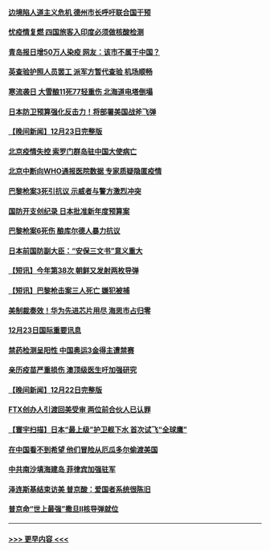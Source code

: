 #### [边境陷人道主义危机 德州市长呼吁联合国干预](../pages/prog202/a103605883.md?t=12242143) 
#### [忧疫情复燃 四国旅客入印度必须做核酸检测](../pages/prog202/a103605136.md?t=12242143) 
#### [青岛报日增50万人染疫 网友：该市不属于中国？](../pages/prog202/a103605886.md?t=12242143) 
#### [英查验护照人员罢工 派军方暂代查验 机场顺畅](../pages/prog202/a103605845.md?t=12242143) 
#### [寒流袭日 大雪酿11死77轻重伤 北海道电塔倒塌](../pages/prog202/a103605839.md?t=12242143) 
#### [日本防卫预算强化反击力！将部署美国战斧飞弹](../pages/prog202/a103605718.md?t=12242143) 
#### [【晚间新闻】12月23日完整版](../pages/prog202/a103605687.md?t=12242143) 
#### [北京疫情失控 索罗门群岛驻中国大使病亡](../pages/prog202/a103605606.md?t=12242143) 
#### [北京中断向WHO通报医院数据 专家质疑隐匿疫情](../pages/prog202/a103605631.md?t=12242143) 
#### [巴黎枪案3死引抗议 示威者与警方激烈冲突](../pages/prog202/a103605550.md?t=12242143) 
#### [国防开支创纪录 日本批准新年度预算案](../pages/prog202/a103605552.md?t=12242143) 
#### [巴黎枪案6死伤 酿库尔德人暴力抗议](../pages/prog202/a103605375.md?t=12242143) 
#### [日本前国防副大臣：“安保三文书”意义重大](../pages/prog202/a103605368.md?t=12242143) 
#### [【短讯】今年第38次 朝鲜又发射两枚导弹](../pages/prog202/a103605358.md?t=12242143) 
#### [【短讯】巴黎枪击案三人死亡 嫌犯被捕](../pages/prog202/a103605354.md?t=12242143) 
#### [美制裁奏效！华为先进芯片用尽 海思市占归零](../pages/prog202/a103605144.md?t=12242143) 
#### [12月23日国际重要讯息](../pages/prog202/a103605133.md?t=12242143) 
#### [禁药检测呈阳性 中国奥运3金得主遭禁赛](../pages/prog202/a103605131.md?t=12242143) 
#### [亲历疫苗严重损伤 澳顶级医生吁加强研究](../pages/prog202/a103605147.md?t=12242143) 
#### [【晚间新闻】12月22日完整版](../pages/prog202/a103604885.md?t=12242143) 
#### [FTX创办人引渡回美受审 两位前合伙人已认罪](../pages/prog202/a103604891.md?t=12242143) 
#### [【寰宇扫描】日本“最上级”护卫舰下水 首次试飞“全球鹰”](../pages/prog202/a103604902.md?t=12242143) 
#### [在中国看不到希望 他们冒险从厄瓜多尔偷渡美国](../pages/prog202/a103604722.md?t=12242143) 
#### [中共南沙填海建岛 菲律宾加强驻军](../pages/prog202/a103604766.md?t=12242143) 
#### [泽连斯基结束访美 普京酸：爱国者系统很陈旧](../pages/prog202/a103604760.md?t=12242143) 
#### [普京命“世上最强”撒旦II核导弹就位](../pages/prog202/a103604670.md?t=12242143) 

----
#### [ >>> 更早内容 <<< ](../indexes/prog202-earlier.md)
